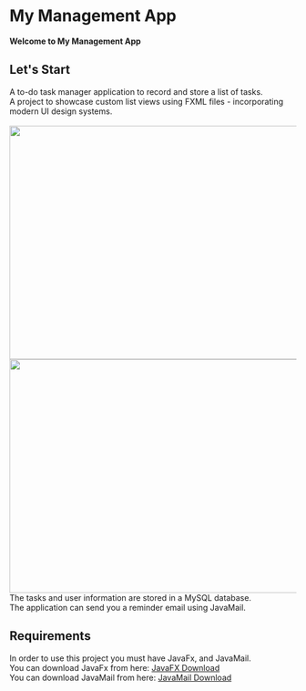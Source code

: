 # My Management App
<b> Welcome to My Management App </b><br>
</p>
<h2>Let's Start</h2>
A to-do task manager application to record and store a list of tasks.<br>
A project to showcase custom list views using FXML files - incorporating modern UI design systems.<br><br>
<img src="https://user-images.githubusercontent.com/118209251/255683139-26c4b898-5921-4308-a4d0-47361dd35c9a.png" height="410" width="600" >
<img src="https://user-images.githubusercontent.com/118209251/255686675-06120568-d7a9-422b-b70b-a9c8afb7ff7f.png" height="410" width="600" ><br>
The tasks and user information are stored in a MySQL database.<br>
The application can send you a reminder email using JavaMail.<br>


<h2>Requirements</h2>
In order to use this project you must have JavaFx, and JavaMail.<br>
You can download JavaFx from here: <a href="https://www.oracle.com/java/technologies/install-javafx-sdk.html">JavaFX Download</a><br>
You can download JavaMail from here: <a href="https://javaee.github.io/javamail/#Download_JavaMail_Release">JavaMail Download</a><br>

